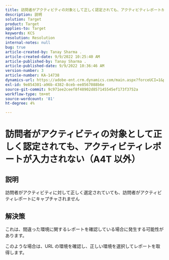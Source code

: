```yaml
---
title: 訪問者がアクティビティの対象として正しく認定されても、アクティビティレポートが入力されない（A4T 以外）
description: 説明
solution: Target
product: Target
applies-to: Target
keywords: KCS
resolution: Resolution
internal-notes: null
bug: true
article-created-by: Tanay Sharma .
article-created-date: 9/9/2022 10:25:40 AM
article-published-by: Tanay Sharma .
article-published-date: 9/9/2022 10:36:46 AM
version-number: 3
article-number: KA-14738
dynamics-url: https://adobe-ent.crm.dynamics.com/main.aspx?forceUCI=1&pagetype=entityrecord&etn=knowledgearticle&id=20c1b4bc-2930-ed11-9db1-002248086735
exl-id: 9e854301-a96b-4382-8ceb-ee8567088b6e
source-git-commit: 9c971ee2ceef8f48902d857145545ef173f3752a
workflow-type: tm+mt
source-wordcount: '81'
ht-degree: 4%

---
```


# 訪問者がアクティビティの対象として正しく認定されても、アクティビティレポートが入力されない（A4T 以外）

## 説明


訪問者がアクティビティに対して正しく選定されていても、訪問者がアクティビティレポートにキャプチャされません


## 解決策


これは、間違った環境に関するレポートを確認している場合に発生する可能性があります。



このような場合は、URL の環境を確認し、正しい環境を選択してレポートを取得します。
